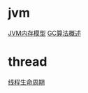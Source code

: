 # jvm
[JVM内存模型](https://github.com/rexwong/java-doc/blob/master/src/main/java/com/rexwong/jvm/jvm.md)
[GC算法概述](https://github.com/rexwong/java-doc/blob/master/src/main/java/com/rexwong/jvm/gc-algorithm.md)

# thread
[线程生命周期](https://github.com/rexwong/java-doc/blob/master/src/main/java/com/rexwong/thread/thread.md)